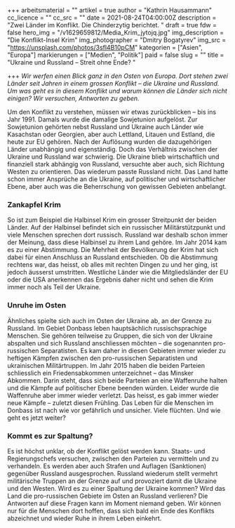 +++
arbeitsmaterial = ""
artikel = true
author = "Kathrin Hausammann"
cc_licence = ""
cc_src = ""
date = 2021-08-24T04:00:00Z
description = "Zwei Länder im Konflikt. Die Chinderzytig berichtet. "
draft = true
fdw = false
hero_img = "/v1629659812/Media_Krim_jytojq.jpg"
img_description = "Die Konflikt-Insel Krim"
img_photographer = "Dmitry Bogatyrev"
img_src = "https://unsplash.com/photos/3sfl4B10pCM"
kategorien = ["Asien", "Europa"]
markierungen = ["Medien", "Politik"]
paid = false
slug = ""
title = "Ukraine und Russland – Streit ohne Ende? "

+++
_Wir werfen einen Blick ganz in den Osten von Europa. Dort stehen zwei Länder seit Jahren in einem grossen Konflikt – die Ukraine und Russland. Um was geht es in diesem Konflikt und warum können die Länder sich nicht einigen? Wir versuchen, Antworten zu geben._

Um den Konflikt zu verstehen, müssen wir etwas zurückblicken – bis ins Jahr 1991. Damals wurde die damalige Sowjetunion aufgelöst. Zur Sowjetunion gehörten nebst Russland und Ukraine auch Länder wie Kasachstan oder Georgien, aber auch Lettland, Litauen und Estland, die heute zur EU gehören. Nach der Auflösung wurden die dazugehörigen Länder unabhängig und eigenständig. Doch das Verhältnis zwischen der Ukraine und Russland war schwierig. Die Ukraine blieb wirtschaftlich und finanziell stark abhängig von Russland, versuchte aber auch, sich Richtung Westen zu orientieren. Das wiederum passte Russland nicht. Das Land hatte schon immer Ansprüche an die Ukraine, auf politischer und wirtschaftlicher Ebene, aber auch was die Beherrschung von gewissen Gebieten anbelangt.

### Zankapfel Krim

So ist zum Beispiel die Halbinsel Krim ein grosser Streitpunkt der beiden Länder. Auf der Halbinsel befindet sich ein russischer Militärstützpunkt und viele Menschen sprechen dort russisch. Russland war deshalb schon immer der Meinung, dass diese Halbinsel zu ihrem Land gehöre. Im Jahr 2014 kam es zu einer Abstimmung. Die Mehrheit der Bevölkerung der Krim hat sich dabei für einen Anschluss an Russland entschieden. Ob die Abstimmung rechtens war, das heisst, ob alles mit rechten Dingen zu und her ging, ist jedoch äusserst umstritten. Westliche Länder wie die Mitgliedsländer der EU oder die USA anerkennen das Ergebnis daher nicht und sehen die Krim immer noch als Teil der Ukraine.

### Unruhe im Osten

Ähnliches spielte sich auch im Osten der Ukraine ab, an der Grenze zu Russland. Im Gebiet Donbass leben hauptsächlich russischsprachige Menschen. Sie gehören teilweise zu Gruppen, die sich von der Ukraine abspalten und sich Russland anschliessen möchten – die sogenannten pro-russischen Separatisten. Es kam daher in diesen Gebieten immer wieder zu heftigen Kämpfen zwischen den pro-russischen Separatisten und ukrainischen Militärtruppen. Im Jahr 2015 haben die beiden Parteien schliesslich ein Friedensabkommen unterzeichnet – das Minsker Abkommen. Darin steht, dass sich beide Parteien an eine Waffenruhe halten und die Kämpfe auf politischer Ebene beenden würden. Leider wurde die Waffenruhe aber immer wieder verletzt. Das heisst, es gab immer wieder neue Kämpfe – zuletzt diesen Frühling. Das Leben für die Menschen im Donbass ist nach wie vor gefährlich und unsicher. Viele flüchten. Und wie geht es jetzt weiter?

### Kommt es zur Spaltung?

Es ist höchst unklar, ob der Konflikt gelöst werden kann. Staats- und Regierungschefs versuchen, zwischen den Parteien zu vermitteln und zu verhandeln. Es werden aber auch Strafen und Auflagen (Sanktionen) gegenüber Russland ausgesprochen. Russland wiederum stellt vermehrt militärische Truppen an der Grenze auf und provoziert damit die Ukraine und den Westen. Wird es zu einer Spaltung der Ukraine kommen? Wird das Land die pro-russischen Gebiete im Osten an Russland verlieren? Die Antworten auf diese Fragen kann im Moment niemand geben. Wir können nur für die Menschen dort hoffen, dass sich bald ein Ende des Konflikts abzeichnet und wieder Ruhe in ihrem Leben einkehrt.